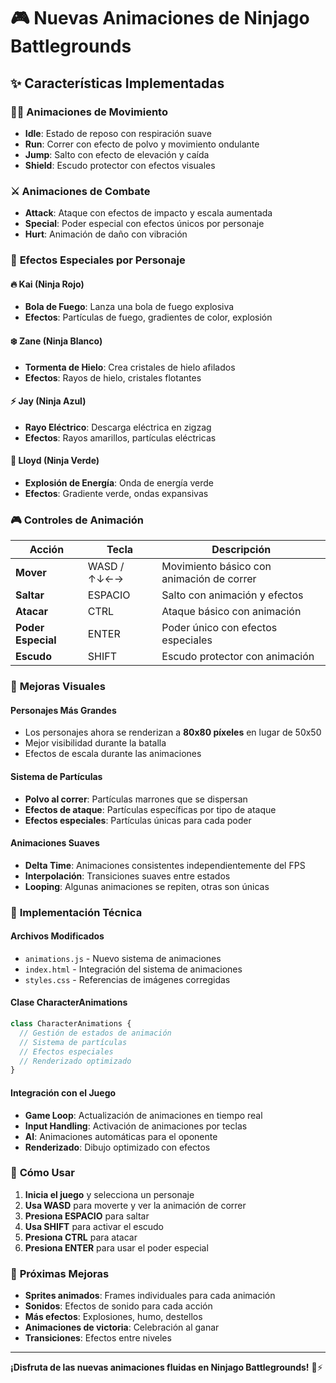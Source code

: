 # 🎮 Nuevas Animaciones de Ninjago Battlegrounds

## ✨ Características Implementadas

### 🏃‍♂️ **Animaciones de Movimiento**
- **Idle**: Estado de reposo con respiración suave
- **Run**: Correr con efecto de polvo y movimiento ondulante
- **Jump**: Salto con efecto de elevación y caída
- **Shield**: Escudo protector con efectos visuales

### ⚔️ **Animaciones de Combate**
- **Attack**: Ataque con efectos de impacto y escala aumentada
- **Special**: Poder especial con efectos únicos por personaje
- **Hurt**: Animación de daño con vibración

### 🎯 **Efectos Especiales por Personaje**

#### 🔥 **Kai (Ninja Rojo)**
- **Bola de Fuego**: Lanza una bola de fuego explosiva
- **Efectos**: Partículas de fuego, gradientes de color, explosión

#### ❄️ **Zane (Ninja Blanco)**
- **Tormenta de Hielo**: Crea cristales de hielo afilados
- **Efectos**: Rayos de hielo, cristales flotantes

#### ⚡ **Jay (Ninja Azul)**
- **Rayo Eléctrico**: Descarga eléctrica en zigzag
- **Efectos**: Rayos amarillos, partículas eléctricas

#### 🌿 **Lloyd (Ninja Verde)**
- **Explosión de Energía**: Onda de energía verde
- **Efectos**: Gradiente verde, ondas expansivas

### 🎮 **Controles de Animación**

| Acción | Tecla | Descripción |
|--------|-------|-------------|
| **Mover** | WASD / ↑↓←→ | Movimiento básico con animación de correr |
| **Saltar** | ESPACIO | Salto con animación y efectos |
| **Atacar** | CTRL | Ataque básico con animación |
| **Poder Especial** | ENTER | Poder único con efectos especiales |
| **Escudo** | SHIFT | Escudo protector con animación |

### 🎨 **Mejoras Visuales**

#### **Personajes Más Grandes**
- Los personajes ahora se renderizan a **80x80 píxeles** en lugar de 50x50
- Mejor visibilidad durante la batalla
- Efectos de escala durante las animaciones

#### **Sistema de Partículas**
- **Polvo al correr**: Partículas marrones que se dispersan
- **Efectos de ataque**: Partículas específicas por tipo de ataque
- **Efectos especiales**: Partículas únicas para cada poder

#### **Animaciones Suaves**
- **Delta Time**: Animaciones consistentes independientemente del FPS
- **Interpolación**: Transiciones suaves entre estados
- **Looping**: Algunas animaciones se repiten, otras son únicas

### 🔧 **Implementación Técnica**

#### **Archivos Modificados**
- `animations.js` - Nuevo sistema de animaciones
- `index.html` - Integración del sistema de animaciones
- `styles.css` - Referencias de imágenes corregidas

#### **Clase CharacterAnimations**
```javascript
class CharacterAnimations {
  // Gestión de estados de animación
  // Sistema de partículas
  // Efectos especiales
  // Renderizado optimizado
}
```

#### **Integración con el Juego**
- **Game Loop**: Actualización de animaciones en tiempo real
- **Input Handling**: Activación de animaciones por teclas
- **AI**: Animaciones automáticas para el oponente
- **Renderizado**: Dibujo optimizado con efectos

### 🚀 **Cómo Usar**

1. **Inicia el juego** y selecciona un personaje
2. **Usa WASD** para moverte y ver la animación de correr
3. **Presiona ESPACIO** para saltar
4. **Usa SHIFT** para activar el escudo
5. **Presiona CTRL** para atacar
6. **Presiona ENTER** para usar el poder especial

### 🎯 **Próximas Mejoras**

- **Sprites animados**: Frames individuales para cada animación
- **Sonidos**: Efectos de sonido para cada acción
- **Más efectos**: Explosiones, humo, destellos
- **Animaciones de victoria**: Celebración al ganar
- **Transiciones**: Efectos entre niveles

---

**¡Disfruta de las nuevas animaciones fluidas en Ninjago Battlegrounds!** 🥋⚡
